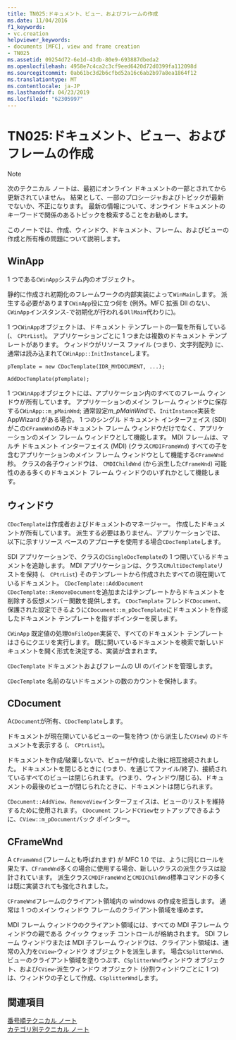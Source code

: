 ```yaml
---
title: TN025:ドキュメント、ビュー、およびフレームの作成
ms.date: 11/04/2016
f1_keywords:
- vc.creation
helpviewer_keywords:
- documents [MFC], view and frame creation
- TN025
ms.assetid: 09254d72-6e1d-43db-80e9-693887dbeda2
ms.openlocfilehash: 4958e7c4ca2c3cf9eed6420d72d0399fa112098d
ms.sourcegitcommit: 0ab61bc3d2b6cfbd52a16c6ab2b97a8ea1864f12
ms.translationtype: MT
ms.contentlocale: ja-JP
ms.lasthandoff: 04/23/2019
ms.locfileid: "62305997"
---
```

# <a name="tn025-document-view-and-frame-creation"></a>TN025:ドキュメント、ビュー、およびフレームの作成

> [!NOTE]
>  次のテクニカル ノートは、最初にオンライン ドキュメントの一部とされてから更新されていません。 結果として、一部のプロシージャおよびトピックが最新でないか、不正になります。 最新の情報について、オンライン ドキュメントのキーワードで関係のあるトピックを検索することをお勧めします。

このノートでは、作成、ウィンドウ、ドキュメント、フレーム、およびビューの作成と所有権の問題について説明します。

## <a name="winapp"></a>WinApp

1 つである`CWinApp`システム内のオブジェクト。

静的に作成され初期化のフレームワークの内部実装によって`WinMain`します。 派生する必要があります`CWinApp`役に立つ何を (例外。MFC 拡張 Dll のない、`CWinApp`インスタンス-で初期化が行われる`DllMain`代わりに)。

1 つ`CWinApp`オブジェクトは、ドキュメント テンプレートの一覧を所有している (、 `CPtrList`)。 アプリケーションごとに 1 つまたは複数のドキュメント テンプレートがあります。 ウィンドウがリソース ファイル (つまり、文字列配列) に、通常は読み込まれて`CWinApp::InitInstance`します。

```
pTemplate = new CDocTemplate(IDR_MYDOCUMENT, ...);

AddDocTemplate(pTemplate);
```

1 つ`CWinApp`オブジェクトには、アプリケーション内のすべてのフレーム ウィンドウが所有しています。 アプリケーションのメイン フレーム ウィンドウに保存する`CWinApp::m_pMainWnd`; 通常設定*m_pMainWnd*で、`InitInstance`実装を AppWizard がある場合。 1 つのシングル ドキュメント インターフェイス (SDI) がこの`CFrameWnd`のみドキュメント フレーム ウィンドウだけでなく、アプリケーションのメイン フレーム ウィンドウとして機能します。 MDI フレームは、マルチ ドキュメント インターフェイス (MDI) (クラス`CMDIFrameWnd`) すべての子を含むアプリケーションのメイン フレーム ウィンドウとして機能する`CFrameWnd`秒。 クラスの各子ウィンドウは、 `CMDIChildWnd` (から派生した`CFrameWnd`) 可能性のある多くのドキュメント フレーム ウィンドウのいずれかとして機能します。

## <a name="doctemplates"></a>ウィンドウ

`CDocTemplate`は作成者およびドキュメントのマネージャー。 作成したドキュメントが所有しています。 派生する必要はありません、アプリケーションでは、以下に示すリソース ベースのアプローチを使用する場合`CDocTemplate`します。

SDI アプリケーションで、クラスの`CSingleDocTemplate`の 1 つ開いているドキュメントを追跡します。 MDI アプリケーションは、クラス`CMultiDocTemplate`リストを保持 (、 `CPtrList`) そのテンプレートから作成されたすべての現在開いているドキュメント。 `CDocTemplate::AddDocument` `CDocTemplate::RemoveDocument`を追加またはテンプレートからドキュメントを削除する仮想メンバー関数を提供します。 `CDocTemplate` フレンド`CDocument`、保護された設定できるように`CDocument::m_pDocTemplate`にドキュメントを作成したドキュメント テンプレートを指すポインターを戻します。

`CWinApp` 既定値の処理`OnFileOpen`実装で、すべてのドキュメント テンプレートはさらにクエリを実行します。 既に開いているドキュメントを検索で新しいドキュメントを開く形式を決定する、実装が含まれます。

`CDocTemplate` ドキュメントおよびフレームの UI のバインドを管理します。

`CDocTemplate` 名前のないドキュメントの数のカウントを保持します。

## <a name="cdocument"></a>CDocument

A`CDocument`が所有、`CDocTemplate`します。

ドキュメントが現在開いているビューの一覧を持つ (から派生した`CView`) のドキュメントを表示する (、 `CPtrList`)。

ドキュメントを作成/破棄しないで、ビューが作成した後に相互接続されました。 ドキュメントを閉じるときに (つまり、を通じてファイル/終了)、接続されているすべてのビューは閉じられます。 (つまり、ウィンドウ/閉じる)、ドキュメントの最後のビューが閉じられたときに、ドキュメントは閉じられます。

`CDocument::AddView`、`RemoveView`インターフェイスは、ビューのリストを維持するために使用されます。 `CDocument` フレンド`CView`セットアップできるように、`CView::m_pDocument`バック ポインター。

## <a name="cframewnd"></a>CFrameWnd

A `CFrameWnd` (フレームとも呼ばれます) が MFC 1.0 では、ように同じロールを果たす、`CFrameWnd`多くの場合に使用する場合、新しいクラスの派生クラスは設計されています。 派生クラス`CMDIFrameWnd`と`CMDIChildWnd`標準コマンドの多くは既に実装されても強化されました。

`CFrameWnd`フレームのクライアント領域内の windows の作成を担当します。 通常は 1 つのメイン ウィンドウ フレームのクライアント領域を埋めます。

MDI フレーム ウィンドウのクライアント領域には、すべての MDI 子フレーム ウィンドウの親である クイック ウォッチ コントロールが格納されます。 SDI フレーム ウィンドウまたは MDI 子フレーム ウィンドウは、クライアント領域は、通常の入力を`CView`-ウィンドウ オブジェクトを派生します。 場合`CSplitterWnd`、ビューのクライアント領域を塗りつぶす、`CSplitterWnd`ウィンドウ オブジェクト、および`CView`-派生ウィンドウ オブジェクト (分割ウィンドウごとに 1 つ) は、ウィンドウの子として作成、`CSplitterWnd`します。

## <a name="see-also"></a>関連項目

[番号順テクニカル ノート](../mfc/technical-notes-by-number.md)<br/>
[カテゴリ別テクニカル ノート](../mfc/technical-notes-by-category.md)
